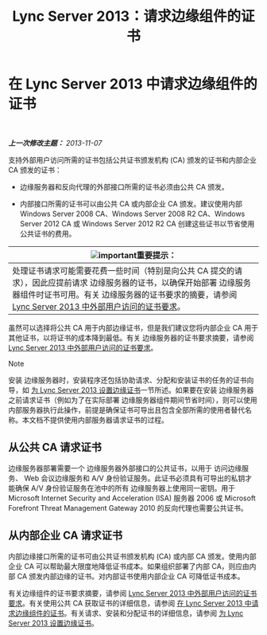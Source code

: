 ﻿---
title: Lync Server 2013：请求边缘组件的证书
TOCTitle: 请求边缘组件的证书
ms:assetid: 8c72b877-febc-428f-89dc-389e7a7ac849
ms:mtpsurl: https://technet.microsoft.com/zh-cn/library/Gg398708(v=OCS.15)
ms:contentKeyID: 49313538
ms.date: 05/19/2016
mtps_version: v=OCS.15
ms.translationtype: HT
---

# 在 Lync Server 2013 中请求边缘组件的证书

 

_**上一次修改主题：** 2013-11-07_

支持外部用户访问所需的证书包括公共证书颁发机构 (CA) 颁发的证书和内部企业 CA 颁发的证书：

  - 边缘服务器和反向代理的外部接口所需的证书必须由公共 CA 颁发。

  - 内部接口所需的证书可以由公共 CA 或内部企业 CA 颁发。建议使用内部 Windows Server 2008 CA、Windows Server 2008 R2 CA、Windows Server 2012 CA 或 Windows Server 2012 R2 CA 创建这些证书以节省使用公共证书的费用。

<table>
<thead>
<tr class="header">
<th><img src="images/Gg398794.important(OCS.15).gif" title="important" alt="important" />重要提示：</th>
</tr>
</thead>
<tbody>
<tr class="odd">
<td>处理证书请求可能需要花费一些时间（特别是向公共 CA 提交的请求），因此应提前请求 边缘服务器的证书，以确保开始部署 边缘服务器组件时证书可用。有关 边缘服务器的证书要求的摘要，请参阅 <a href="lync-server-2013-certificate-requirements-for-external-user-access.md">Lync Server 2013 中外部用户访问的证书要求</a>。</td>
</tr>
</tbody>
</table>


虽然可以选择将公共 CA 用于内部边缘证书，但是我们建议您将内部企业 CA 用于其他证书，以将证书的成本降到最低。有关 边缘服务器的证书要求摘要，请参阅 [Lync Server 2013 中外部用户访问的证书要求](lync-server-2013-certificate-requirements-for-external-user-access.md)。

> [!NOTE]  
> 安装 边缘服务器时，安装程序还包括协助请求、分配和安装证书的任务的证书向导，如 <a href="lync-server-2013-set-up-edge-certificates.md">为 Lync Server 2013 设置边缘证书</a>一节所述。如果要在安装 边缘服务器之前请求证书（例如为了在实际部署 边缘服务器组件期间节省时间），则可以使用内部服务器执行此操作，前提是确保证书可导出且包含全部所需的使用者替代名称。本文档不提供使用内部服务器请求证书的过程。



## 从公共 CA 请求证书

边缘服务器部署需要一个 边缘服务器外部接口的公共证书，以用于 访问边缘服务、 Web 会议边缘服务和 A/V 身份验证服务。此证书必须具有可导出的私钥才能确保 A/V 身份验证服务在池中的所有 边缘服务器上使用同一密钥。用于 Microsoft Internet Security and Acceleration (ISA) 服务器 2006 或 Microsoft Forefront Threat Management Gateway 2010 的反向代理也需要公共证书。

## 从内部企业 CA 请求证书

内部边缘接口所需的证书可由公共证书颁发机构 (CA) 或内部 CA 颁发。使用内部企业 CA 可以帮助最大限度地降低证书成本。如果组织部署了内部 CA，则应由内部 CA 颁发内部边缘的证书。对内部证书使用内部企业 CA 可降低证书成本。

有关边缘组件的证书要求摘要，请参阅 [Lync Server 2013 中外部用户访问的证书要求](lync-server-2013-certificate-requirements-for-external-user-access.md)。有关使用公共 CA 获取证书的详细信息，请参阅 [在 Lync Server 2013 中请求边缘组件的证书](lync-server-2013-request-certificates-for-edge-components.md)。有关请求、安装和分配证书的详细信息，请参阅 [为 Lync Server 2013 设置边缘证书](lync-server-2013-set-up-edge-certificates.md)。

